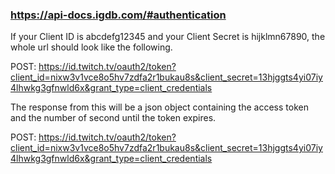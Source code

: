 
### https://api-docs.igdb.com/#authentication
If your Client ID is abcdefg12345 and your Client Secret is hijklmn67890, the whole url should look like the following.

POST: https://id.twitch.tv/oauth2/token?client_id=nixw3v1vce8o5hv7zdfa2r1bukau8s&client_secret=13hjggts4yi07iy4lhwkg3gfnwld6x&grant_type=client_credentials

The response from this will be a json object containing the access token and the number of second until the token expires.

POST: https://id.twitch.tv/oauth2/token?client_id=nixw3v1vce8o5hv7zdfa2r1bukau8s&client_secret=13hjggts4yi07iy4lhwkg3gfnwld6x&grant_type=client_credentials
